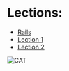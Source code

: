 # Lections:
* [Rails](https://github.com/sorefull/lections/blob/master/rails.md)
* [Lection 1](https://github.com/sorefull/lections/blob/master/lection_1.md)
* [Lection 2](https://github.com/sorefull/lections/blob/master/lection_2.md)

<!-- ![fly](https://pp.userapi.com/c837630/v837630472/3207b/RYFowoKnEW4.jpg) -->
![CAT](https://pp.userapi.com/c636525/v636525278/630e3/IkLSkCUAAd0.jpg)

